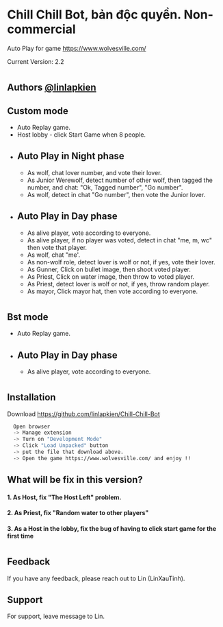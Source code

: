 
# Chill Chill Bot, bản độc quyền. Non-commercial

Auto Play for game https://www.wolvesville.com/

Current Version: 2.2
#


## Authors [@linlapkien](https://github.com/linlapkien)



## Custom mode

- Auto Replay game.
- Host lobby - click Start Game when 8 people.
- Auto Play in Night phase 
  - 
  - As wolf, chat lover number, and vote their lover.
  - As Junior Werewolf, detect number of other wolf, then tagged the number, and chat: "Ok, Tagged number", "Go number".
  - As wolf, detect in chat "Go number", then vote the Junior lover.
- Auto Play in Day phase 
  - 
  - As alive player, vote according to everyone.
  - As alive player, if no player was voted, detect in chat "me, m, wc" then vote that player.
  - As wolf, chat "me'.
  - As non-wolf role, detect lover is wolf or not, if yes, vote their lover.
  - As Gunner, Click on bullet image, then shoot voted player.
  - As Priest, Click on water image, then throw to voted player. 
  - As Priest, detect lover is wolf or not, if yes, throw random player.
  - As mayor, Click mayor hat, then vote according to everyone.

   
# 

## Bst mode

- Auto Replay game.
- Auto Play in Day phase 
  - 
  - As alive player, vote according to everyone.

   


#
## Installation

Download https://github.com/linlapkien/Chill-Chill-Bot 

```bash
  Open browser
  -> Manage extension
  -> Turn on "Development Mode"
  -> Click "Load Unpacked" button
  -> put the file that download above.
  -> Open the game https://www.wolvesville.com/ and enjoy !!
```
    
## What will be fix in this version?

#### 1. As Host, fix "The Host Left" problem.


#### 2. As Priest, fix "Random water to other players"

#### 3. As a Host in the lobby, fix the bug of having to click start game for the first time

#


## Feedback

If you have any feedback, please reach out to Lin (LinXauTinh).


## Support

For support, leave message to Lin.

